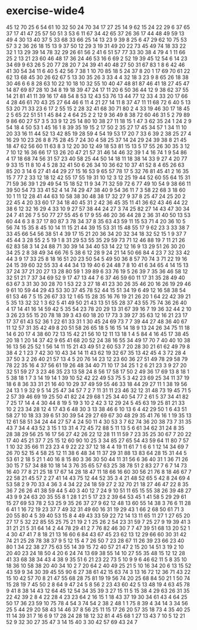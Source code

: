 # exercise-wide4
45
12
70
25
6
54
61
10
32
50
24
70
34
17
27
25
14
9
62
15
24
22
29
6
37
65
37
17
41
47
25
57
50
51
3
53
6
11
67
34
42
65
37
26
36
17
44
48
49
59
13
49
4
30
13
40
37
5
33
68
33
66
25
14
13
23
9
39
8
25
6
47
29
62
10
75
53
57
3
2
36
26
18
15
13
9
37
50
12
29
3
19
31
49
20
22
73
45
49
74
18
33
22
32
1
13
29
39
14
78
32
29
26
61
56
2
41
6
51
57
77
33
30
38
4
79
4
1
11
66
25
2
13
21
23
60
46
48
17
36
24
46
53
16
6
69
2
52
19
39
45
12
54
6
14
23
34
69
9
63
26
5
20
77
28
20
7
24
39
41
40
48
27
50
31
67
83
1
8
6
42
46
41
30
54
34
11
6
40
5
42
56
7
38
1
10
70
85
18
5
24
37
8
20
1
17
69
70
61
22
62
13
68
45
30
26
62
67
5
13
30
35
26
3
33
4
4
32
18
3
23
9
8
65
26
18
38
30
46
6
6
8
28
63
10
22
10
18
10
32
55
10
40
47
48
81
87
46
41
18
27
45
47
14
87
69
87
28
10
34
8
19
18
39
47
24
17
11
20
6
50
36
44
12
9
38
62
37
55
14
21
81
41
11
39
16
17
48
54
8
53
12
43
53
76
13
44
77
12
33
4
33
20
17
66
4
28
46
61
70
43
25
27
64
46
6
11
4
21
27
14
11
8
37
47
11
11
68
72
6
40
5
13
53
20
71
33
23
6
17
2
55
15
2
28
32
41
68
30
71
80
2
4
33
19
46
30
17
18
45
2
5
65
22
51
51
1
45
84
2
4
64
25
2
2
12
9
36
49
8
38
72
60
46
31
5
2
79
89
9
86
60
27
57
3
5
33
9
12
25
14
80
10
38
27
11
18
15
1
47
3
62
35
24
1
24
2
9
54
18
4
50
53
1
45
16
1
8
39
35
19
15
2
17
50
2
35
27
17
45
34
57
1
34
11
10
20
33
16
11
44
52
13
42
85
19
28
59
4
54
19
53
17
20
7
33
6
39
2
38
25
27
4
16
29
10
23
26
8
8
75
28
45
7
24
30
4
58
25
37
14
24
29
24
39
38
8
21
45
18
47
62
56
60
11
63
8
3
12
20
30
12
49
18
53
81
15
13
5
17
55
26
30
35
3
12
7
10
12
16
36
66
17
13
26
20
47
21
57
31
46
14
46
32
39
1
4
16
74
1
9
54
86
4
17
18
68
74
56
31
57
23
40
58
25
44
50
14
18
11
18
38
14
33
9
27
4
20
77
9
33
15
11
8
10
4
5
28
32
41
50
6
26
34
10
36
62
10
37
41
52
8
4
65
26
63
85
20
3
14
6
27
41
44
29
27
15
16
53
9
65
57
78
17
5
32
76
81
45
41
2
16
35
15
7
77
2
33
12
18
12
42
55
17
55
19
31
10
12
3
12
25
19
44
52
60
55
64
15
31
71
59
36
39
1
29
49
54
15
18
52
11
9
34
71
32
59
72
6
77
49
10
54
9
38
66
11
39
50
54
73
33
41
52
4
14
74
29
47
38
40
9
54
36
11
7
3
58
22
68
3
18
60
10
1
11
12
28
41
44
63
10
58
38
30
48
38
17
32
27
9
37
8
25
47
24
25
20
2
22
45
4
20
33
60
17
34
18
40
45
31
2
42
36
45
35
11
41
36
62
43
46
44
22
38
6
12
32
16
29
4
33
10
9
27
57
38
44
24
27
3
74
25
82
27
14
43
47
30
34
24
7
41
26
7
5
50
77
27
55
45
6
17
9
55
46
20
36
44
28
2
36
31
40
50
13
53
60
44
6
3
8
37
17
80
87
3
78
34
37
8
35
63
43
59
11
15
53
71
4
20
36
10
5
56
74
15
35
8
45
10
14
11
15
21
44
39
15
53
31
15
48
55
17
9
62
23
3
33
38
7
33
45
66
54
56
38
51
4
39
17
15
21
20
36
34
20
32
34
18
32
52
15
1
9
37
7
45
44
3
28
55
2
5
19
1
8
31
29
53
55
35
29
59
73
71
12
46
88
19
7
11
21
26
62
83
58
3
14
24
88
71
30
39
14
34
40
53
14
22
12
16
9
13
29
51
26
30
20
34
25
2
8
38
49
34
66
76
5
38
6
12
28
9
24
21
14
50
66
84
4
23
7
32
33
42
44
3
9
17
33
25
8
18
16
51
20
23
50
54
5
49
50
36
8
57
70
74
3
71
22
19
16
24
15
39
60
32
55
33
4
44
34
13
19
40
6
24
48
7
8
10
41
6
34
65
4
14
15
13
37
24
37
21
20
27
13
28
80
59
1
39
89
6
33
76
19
5
26
39
7
35
36
46
58
12
32
51
21
7
37
34
69
52
9
17
47
13
44
7
6
37
46
59
60
11
17
31
35
28
49
40
63
67
3
31
30
30
28
70
1
53
22
3
27
18
41
23
30
26
35
46
20
16
26
19
29
46
9
61
10
59
44
29
43
53
30
37
45
78
52
44
15
51
34
19
6
49
12
16
58
38
54
61
53
46
7
5
15
26
67
33
12
1
65
15
28
35
16
76
19
21
26
20
1
64
22
42
39
21
5
35
13
32
32
1
3
62
5
41
49
50
21
43
13
51
55
28
37
43
55
75
74
36
26
40
4
17
14
41
16
14
59
42
5
35
54
23
78
20
29
13
31
67
39
16
7
19
36
32
44
2
10
3
26
23
55
15
20
78
18
39
3
43
60
18
20
17
73
3
39
27
35
63
12
16
21
23
17
17
37
61
43
52
36
1
22
61
33
31
1
30
45
24
69
73
7
7
39
44
27
48
36
40
67
11
12
57
31
35
42
49
8
20
51
58
26
65
18
5
16
15
14
18
9
13
24
26
34
75
11
18
14
6
20
17
4
38
60
72
13
15
42
21
56
10
12
11
13
18
1
4
5
84
4
16
45
17
38
45
20
18
1
20
14
37
42
9
65
41
68
20
52
24
38
16
55
34
49
17
70
7
40
40
10
38
16
13
56
25
52
1
56
14
11
15
21
43
49
51
2
60
53
7
20
28
30
21
61
62
49
79
8
38
4
2
1
23
7
42
30
10
43
34
14
11
43
62
19
32
67
35
13
42
45
4
3
72
28
4
37
50
3
2
26
40
21
57
13
4
5
20
76
14
23
12
23
60
36
27
51
49
78
29
58
79
78
22
35
16
4
37
56
61
19
26
48
34
40
71
10
17
34
25
1
2
6
21
23
3
9
27
20
32
51
59
27
3
23
46
35
23
13
58
24
8
56
17
58
17
50
2
49
36
17
69
13
8
18
1
5
38
18
1
7
3
14
19
14
1
39
10
52
42
22
49
53
75
5
3
42
23
69
25
34
11
37
19
18
6
8
36
33
31
21
16
40
10
29
37
49
59
55
46
33
18
44
29
27
11
1
38
19
56
24
13
1
9
32
9
5
14
25
47
34
57
7
2
7
11
31
11
23
46
32
12
31
48
73
19
45
71
5
2
57
39
46
69
19
25
50
41
82
24
29
68
1
25
34
40
54
77
2
61
5
37
34
41
82
7
25
17
14
4
4
30
44
8
19
5
19
3
10
2
42
3
12
29
24
5
45
63
19
25
81
21
33
10
2
23
34
28
12
4
17
43
6
48
30
3
13
38
46
6
10
13
6
4
42
29
50
1
6
43
51
58
27
10
18
33
39
6
51
30
39
54
29
27
69
67
30
48
29
35
41
76
16
1
19
35
13
12
61
58
51
34
24
44
27
57
4
24
50
11
4
30
53
3
7
62
74
36
20
38
73
7
31
35
43
7
34
4
43
52
3
15
1
13
31
4
72
45
72
88
5
11
13
5
6
61
34
62
31
24
8
35
28
38
29
56
25
16
17
56
27
42
26
22
12
28
11
11
59
7
23
35
25
30
67
7
20
22
17
40
45
21
37
7
25
15
12
60
90
10
25
3
34
85
27
65
54
43
59
64
11
80
7
57
1
10
32
35
66
11
23
23
4
9
22
22
37
12
18
4
4
19
11
61
7
1
6
6
1
12
14
34
69
7
26
70
52
15
4
58
25
12
11
38
6
48
34
11
37
29
31
88
13
83
64
28
15
31
44
5
53
61
2
18
5
21
1
40
16
8
15
80
3
36
30
50
44
11
31
56
6
36
40
31
1
36
71
26
30
15
7
57
34
88
10
18
14
3
76
35
65
57
63
25
38
78
51
2
83
27
7
6
7
14
73
16
40
77
8
21
25
18
17
67
14
28
18
47
11
18
66
16
60
30
56
21
76
8
18
46
67
7
22
58
21
45
57
2
27
41
14
43
75
12
44
52
35
3
4
21
48
52
65
5
42
8
24
69
4
53
58
2
9
70
33
4
36
3
4
34
22
24
18
59
27
2
32
70
21
18
27
46
47
22
8
35
36
7
26
26
41
38
59
44
5
40
3
40
12
7
24
9
10
51
11
65
15
55
38
26
39
48
27
43
9
9
24
63
20
35
55
8
1
28
1
21
5
17
23
2
39
64
53
45
1
41
58
5
29
29
61
15
27
69
53
78
2
53
25
9
35
26
37
27
9
62
12
48
13
60
55
14
38
3
76
6
11
28
6
41
1
16
72
19
23
37
7
49
32
31
49
60
16
31
19
29
43
1
66
2
68
50
61
71
3
20
55
80
4
5
39
40
53
15
8
4
49
43
33
59
22
72
14
13
11
65
11
27
1
27
65
20
27
17
5
32
22
85
55
25
75
21
19
2
1
25
26
2
54
23
31
59
7
25
27
9
19
39
41
3
31
21
21
5
31
64
14
2
44
78
29
41
2
7
76
82
46
30
7
7
47
39
51
68
13
20
52
1
4
30
47
41
7
8
18
21
13
16
60
6
84
43
67
45
23
62
13
12
29
66
60
30
31
42
74
21
25
28
78
38
37
9
5
12
15
4
7
26
50
7
23
28
67
11
26
39
23
66
23
40
80
1
34
22
38
27
75
63
55
14
39
15
72
40
57
21
47
2
15
20
14
51
3
19
2
10
20
40
23
24
18
50
4
20
6
24
74
13
69
38
55
14
10
27
55
35
48
15
12
12
28
41
33
68
38
34
43
4
38
9
35
51
6
21
23
22
73
5
10
9
9
6
46
62
11
5
8
35
10
18
36
10
58
38
20
40
34
10
2
7
20
64
2
40
49
25
21
5
10
16
34
20
6
13
15
52
43
59
9
34
30
39
45
55
90
6
27
38
61
42
15
63
74
3
13
16
72
12
36
71
43
22
15
10
42
57
70
8
21
47
55
68
28
75
81
19
19
56
74
20
25
68
84
50
21
1
50
74
15
28
19
7
45
50
2
8
64
9
47
24
5
8
56
2
23
43
60
42
5
13
48
19
4
63
45
78
9
41
8
38
14
43
12
64
45
12
54
34
35
39
3
27
15
11
5
15
38
4
29
63
26
31
35
22
42
39
2
8
4
22
28
4
23
23
64
2
16
15
1
18
43
37
19
30
34
61
43
4
64
25
50
17
36
23
59
10
75
78
4
54
3
74
54
2
38
2
48
1
1
75
8
39
4
34
14
3
34
56
25
5
44
29
20
58
43
14
46
37
8
56
25
11
15
17
26
20
57
35
18
73
4
35
40
25
11
14
39
31
7
16
6
9
17
28
24
28
18
12
32
81
4
45
68
1
27
13
43
7
10
5
12
21
52
9
32
30
27
35
47
3
14
15
40
3
30
42
57
69
43
24
7
